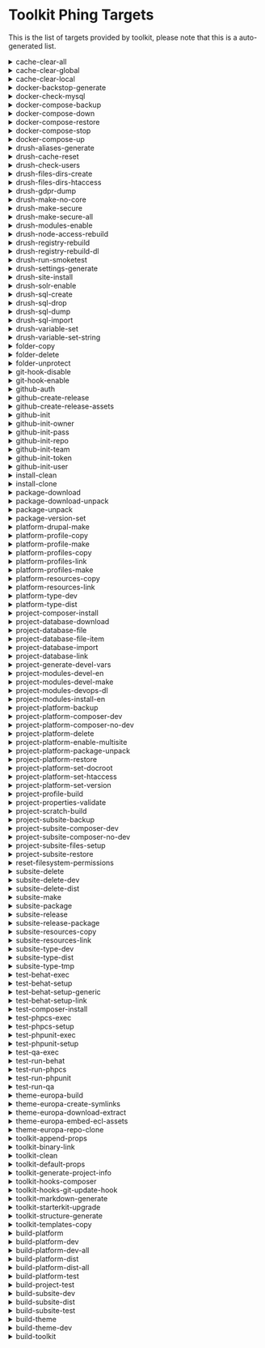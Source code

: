 # Toolkit Phing Targets
This is the list of targets provided by toolkit, please note that this is a auto-generated list.

<details><p><summary>cache-clear-all</summary></p>
Delete all files stored in cache.

##### Example:
`toolkit\phing cache-clear-all'
'
</details>
<details><p><summary>cache-clear-global</summary></p>
Delete all files stored in global cache.

##### Example:
`toolkit\phing cache-clear-global'
'
</details>
<details><p><summary>cache-clear-local</summary></p>
Delete all files stored in local cache.

##### Example:
`toolkit\phing cache-clear-local'
'
</details>
<details><p><summary>docker-backstop-generate</summary></p>
Generate the backstop files.

##### Example:
`toolkit\phing docker-backstop-generate'
'
</details>
<details><p><summary>docker-check-mysql</summary></p>
Check if mysql container exists.

##### Example:
`toolkit\phing docker-check-mysql'
'
</details>
<details><p><summary>docker-compose-backup</summary></p>
Backup database.

##### Example:
`toolkit\phing docker-compose-backup'
'
</details>
<details><p><summary>docker-compose-down</summary></p>
Trash docker project.

##### Example:
`toolkit\phing docker-compose-down'
'
</details>
<details><p><summary>docker-compose-restore</summary></p>
Restore database.

##### Example:
`toolkit\phing docker-compose-restore'
'
</details>
<details><p><summary>docker-compose-stop</summary></p>
Stop docker project.

##### Example:
`toolkit\phing docker-compose-stop'
'
</details>
<details><p><summary>docker-compose-up</summary></p>
Start docker project.

##### Example:
`toolkit\phing docker-compose-up'
'
</details>
<details><p><summary>drush-aliases-generate</summary></p>
Generate drush aliases for each subsite folder.

##### Example:
`toolkit\phing drush-aliases-generate'
'
</details>
<details><p><summary>drush-cache-reset</summary></p>
Disable and clean cache.

##### Example:
`toolkit\phing drush-cache-reset'
'
</details>
<details><p><summary>drush-check-users</summary></p>
Recover user table for ASDA dumps.

##### Example:
`toolkit\phing drush-check-users'
'
</details>
<details><p><summary>drush-files-dirs-create</summary></p>
Create site files directories.

##### Example:
`toolkit\phing drush-files-dirs-create'
'
</details>
<details><p><summary>drush-files-dirs-htaccess</summary></p>
Ensure the presence of htaccess files.

##### Example:
`toolkit\phing drush-files-dirs-htaccess'
'
</details>
<details><p><summary>drush-gdpr-dump</summary></p>
Make a sanitized dump of database.

##### Example:
`toolkit\phing drush-gdpr-dump'
'
</details>
<details><p><summary>drush-make-no-core</summary></p>
Make a file without core.

##### Example:
`toolkit\phing drush-make-no-core'
'
</details>
<details><p><summary>drush-make-secure</summary></p>
Check make file for insecure modules.

##### Example:
`toolkit\phing drush-make-secure'
'
</details>
<details><p><summary>drush-make-secure-all</summary></p>
Check all make files for insecure modules.

##### Example:
`toolkit\phing drush-make-secure-all'
'
</details>
<details><p><summary>drush-modules-enable</summary></p>
Enable a set of modules.

##### Example:
`toolkit\phing drush-modules-enable'
'
</details>
<details><p><summary>drush-node-access-rebuild</summary></p>
Rebuild the node access.

##### Example:
`toolkit\phing drush-node-access-rebuild'
'
</details>
<details><p><summary>drush-registry-rebuild</summary></p>
Perform a registry rebuild.

##### Example:
`toolkit\phing drush-registry-rebuild'
'
</details>
<details><p><summary>drush-registry-rebuild-dl</summary></p>
Download drush registry-rebuild.

##### Example:
`toolkit\phing drush-registry-rebuild-dl'
'
</details>
<details><p><summary>drush-run-smoketest</summary></p>
Visit pages and check for watchog messages.

##### Example:
`toolkit\phing drush-run-smoketest'
'
</details>
<details><p><summary>drush-settings-generate</summary></p>
Generate the settings.php file.

##### Example:
`toolkit\phing drush-settings-generate'
'
</details>
<details><p><summary>drush-site-install</summary></p>
Install a site.

##### Example:
`toolkit\phing drush-site-install'
'
</details>
<details><p><summary>drush-solr-enable</summary></p>
Enable the solr module.

##### Example:
`toolkit\phing drush-solr-enable'
'
</details>
<details><p><summary>drush-sql-create</summary></p>
Create a database.

##### Example:
`toolkit\phing drush-sql-create'
'
</details>
<details><p><summary>drush-sql-drop</summary></p>
Drop a database.

##### Example:
`toolkit\phing drush-sql-drop'
'
</details>
<details><p><summary>drush-sql-dump</summary></p>
Make a dump of database.

##### Example:
`toolkit\phing drush-sql-dump'
'
</details>
<details><p><summary>drush-sql-import</summary></p>
Import a database.

##### Example:
`toolkit\phing drush-sql-import'
'
</details>
<details><p><summary>drush-variable-set</summary></p>
Set a variable with drush

##### Example:
`toolkit\phing drush-variable-set'
'
</details>
<details><p><summary>drush-variable-set-string</summary></p>
Use a string to set variable with drush

##### Example:
`toolkit\phing drush-variable-set-string'
'
</details>
<details><p><summary>folder-copy</summary></p>
Copy a folder to a destination.

##### Example:
`toolkit\phing folder-copy'
'
</details>
<details><p><summary>folder-delete</summary></p>
Delete a folder.

##### Example:
`toolkit\phing folder-delete'
'
</details>
<details><p><summary>folder-unprotect</summary></p>
Open up filesystem permissions on folder.

##### Example:
`toolkit\phing folder-unprotect'
'
</details>
<details><p><summary>git-hook-disable</summary></p>
Disable all provided git hooks.

##### Example:
`toolkit\phing git-hook-disable'
'
</details>
<details><p><summary>git-hook-enable</summary></p>
Enable all provided git hooks.

##### Example:
`toolkit\phing git-hook-enable'
'
</details>
<details><p><summary>github-auth</summary></p>
Authenticate on GitHub.

##### Example:
`toolkit\phing github-auth'
'
</details>
<details><p><summary>github-create-release</summary></p>
Create release on GitHub.

##### Example:
`toolkit\phing github-create-release'
'
</details>
<details><p><summary>github-create-release-assets</summary></p>
Upload release assets to github.

##### Example:
`toolkit\phing github-create-release-assets'
'
</details>
<details><p><summary>github-init</summary></p>
Initialize credentials and target.

##### Example:
`toolkit\phing github-init'
'
</details>
<details><p><summary>github-init-owner</summary></p>
Ask for repository owner if not set.

##### Example:
`toolkit\phing github-init-owner'
'
</details>
<details><p><summary>github-init-pass</summary></p>
Ask for password if not set.

##### Example:
`toolkit\phing github-init-pass'
'
</details>
<details><p><summary>github-init-repo</summary></p>
Ask for repository name if not set.

##### Example:
`toolkit\phing github-init-repo'
'
</details>
<details><p><summary>github-init-team</summary></p>
Ask for team id if not set.

##### Example:
`toolkit\phing github-init-team'
'
</details>
<details><p><summary>github-init-token</summary></p>
Ask for token if not set.

##### Example:
`toolkit\phing github-init-token'
'
</details>
<details><p><summary>github-init-user</summary></p>
Ask for username if not set.

##### Example:
`toolkit\phing github-init-user'
'
</details>
<details><p><summary>install-clean</summary></p>
Install NextEuropa site from scratch.

##### Example:
`toolkit\phing install-clean'
'
</details>
<details><p><summary>install-clone</summary></p>
Install NextEuropa site with sanitized production data.

##### Example:
`toolkit\phing install-clone'
'
</details>
<details><p><summary>package-download</summary></p>
Download package with curl.

##### Example:
`toolkit\phing package-download'
'
</details>
<details><p><summary>package-download-unpack</summary></p>
Download a package and unpack it into location.

##### Example:
`toolkit\phing package-download-unpack'
'
</details>
<details><p><summary>package-unpack</summary></p>
Unpack package with tar zxf.

##### Example:
`toolkit\phing package-unpack'
'
</details>
<details><p><summary>package-version-set</summary></p>
Set version file hash in the build folder.

##### Example:
`toolkit\phing package-version-set'
'
</details>
<details><p><summary>platform-drupal-make</summary></p>
Build the Drupal core codebase.

##### Example:
`toolkit\phing platform-drupal-make'
'
</details>
<details><p><summary>platform-profile-copy</summary></p>
Copy single profile for distribution.

##### Example:
`toolkit\phing platform-profile-copy'
'
</details>
<details><p><summary>platform-profile-make</summary></p>
Makes single profile resources with drush.

##### Example:
`toolkit\phing platform-profile-make'
'
</details>
<details><p><summary>platform-profiles-copy</summary></p>
Copy all profiles for distribution.

##### Example:
`toolkit\phing platform-profiles-copy'
'
</details>
<details><p><summary>platform-profiles-link</summary></p>
Link platform profiles to lib folder for development.

##### Example:
`toolkit\phing platform-profiles-link'
'
</details>
<details><p><summary>platform-profiles-make</summary></p>
Makes all profile resources with drush.

##### Example:
`toolkit\phing platform-profiles-make'
'
</details>
<details><p><summary>platform-resources-copy</summary></p>
Copy platform resources for distribution.

##### Example:
`toolkit\phing platform-resources-copy'
'
</details>
<details><p><summary>platform-resources-link</summary></p>
Link platform resources to lib folder for development.

##### Example:
`toolkit\phing platform-resources-link'
'
</details>
<details><p><summary>platform-type-dev</summary></p>
Sets the type of build (dev or dist).

##### Example:
`toolkit\phing platform-type-dev'
'
</details>
<details><p><summary>platform-type-dist</summary></p>
Sets the type of build (dev or dist).

##### Example:
`toolkit\phing platform-type-dist'
'
</details>
<details><p><summary>project-composer-install</summary></p>
Runs composer install.

##### Example:
`toolkit\phing project-composer-install'
'
</details>
<details><p><summary>project-database-download</summary></p>
Download sanitized production database from archive.

##### Example:
`toolkit\phing project-database-download'
'
</details>
<details><p><summary>project-database-file</summary></p>
Check if database file is available.

##### Example:
`toolkit\phing project-database-file'
'
</details>
<details><p><summary>project-database-file-item</summary></p>
Check if database file is available and download it.

##### Example:
`toolkit\phing project-database-file-item'
'
</details>
<details><p><summary>project-database-import</summary></p>
Import database for project with drush.

##### Example:
`toolkit\phing project-database-import'
'
</details>
<details><p><summary>project-database-link</summary></p>
Symlink database to dump.sql.gz in project basedir.

##### Example:
`toolkit\phing project-database-link'
'
</details>
<details><p><summary>project-generate-devel-vars</summary></p>
Update database with devel variables.

##### Example:
`toolkit\phing project-generate-devel-vars'
'
</details>
<details><p><summary>project-modules-devel-en</summary></p>
Enable development modules with drush.

##### Example:
`toolkit\phing project-modules-devel-en'
'
</details>
<details><p><summary>project-modules-devel-make</summary></p>
Makes the development resources with drush.

##### Example:
`toolkit\phing project-modules-devel-make'
'
</details>
<details><p><summary>project-modules-devops-dl</summary></p>
Download and unpack fpfis resource package.

##### Example:
`toolkit\phing project-modules-devops-dl'
'
</details>
<details><p><summary>project-modules-install-en</summary></p>
Install list of modules to enable by default.

##### Example:
`toolkit\phing project-modules-install-en'
'
</details>
<details><p><summary>project-platform-backup</summary></p>
Backup site defined files from properties.

##### Example:
`toolkit\phing project-platform-backup'
'
</details>
<details><p><summary>project-platform-composer-dev</summary></p>
Run composer install with dev on platform.

##### Example:
`toolkit\phing project-platform-composer-dev'
'
</details>
<details><p><summary>project-platform-composer-no-dev</summary></p>
Run composer install without dev on platform.

##### Example:
`toolkit\phing project-platform-composer-no-dev'
'
</details>
<details><p><summary>project-platform-delete</summary></p>
Remove previous platform build..

##### Example:
`toolkit\phing project-platform-delete'
'
</details>
<details><p><summary>project-platform-enable-multisite</summary></p>
Enable multisite mode.

##### Example:
`toolkit\phing project-platform-enable-multisite'
'
</details>
<details><p><summary>project-platform-package-unpack</summary></p>
Download and unpack platform deploy package.

##### Example:
`toolkit\phing project-platform-package-unpack'
'
</details>
<details><p><summary>project-platform-restore</summary></p>
Restore site defined files from properties.

##### Example:
`toolkit\phing project-platform-restore'
'
</details>
<details><p><summary>project-platform-set-docroot</summary></p>
Link the platform root to your docroot.

##### Example:
`toolkit\phing project-platform-set-docroot'
'
</details>
<details><p><summary>project-platform-set-htaccess</summary></p>
Append htaccess config to root .htaccess.

##### Example:
`toolkit\phing project-platform-set-htaccess'
'
</details>
<details><p><summary>project-platform-set-version</summary></p>
Save the platform version used for builds.

##### Example:
`toolkit\phing project-platform-set-version'
'
</details>
<details><p><summary>project-profile-build</summary></p>
Build Drupal profile.

##### Example:
`toolkit\phing project-profile-build'
'
</details>
<details><p><summary>project-properties-validate</summary></p>
Validate the build properties file.

##### Example:
`toolkit\phing project-properties-validate'
'
</details>
<details><p><summary>project-scratch-build</summary></p>
Delete previous build to start over clean.

##### Example:
`toolkit\phing project-scratch-build'
'
</details>
<details><p><summary>project-subsite-backup</summary></p>
Backup site defined files from properties.

##### Example:
`toolkit\phing project-subsite-backup'
'
</details>
<details><p><summary>project-subsite-composer-dev</summary></p>
Run composer install with dev on subsite.

##### Example:
`toolkit\phing project-subsite-composer-dev'
'
</details>
<details><p><summary>project-subsite-composer-no-dev</summary></p>
Run composer install without dev on subsite.

##### Example:
`toolkit\phing project-subsite-composer-no-dev'
'
</details>
<details><p><summary>project-subsite-files-setup</summary></p>
Create files directories for subsite.

##### Example:
`toolkit\phing project-subsite-files-setup'
'
</details>
<details><p><summary>project-subsite-restore</summary></p>
Restore site defined files from properties.

##### Example:
`toolkit\phing project-subsite-restore'
'
</details>
<details><p><summary>reset-filesystem-permissions</summary></p>
Reset filesystem permissions for local/ephemeral use.

##### Example:
`toolkit\phing reset-filesystem-permissions'
'
</details>
<details><p><summary>subsite-delete</summary></p>
Delete build directory.

##### Example:
`toolkit\phing subsite-delete'
'
</details>
<details><p><summary>subsite-delete-dev</summary></p>
Delete subsite dev build.

##### Example:
`toolkit\phing subsite-delete-dev'
'
</details>
<details><p><summary>subsite-delete-dist</summary></p>
Delete subsite dist build.

##### Example:
`toolkit\phing subsite-delete-dist'
'
</details>
<details><p><summary>subsite-make</summary></p>
Makes the subsite resources with drush.

##### Example:
`toolkit\phing subsite-make'
'
</details>
<details><p><summary>subsite-package</summary></p>
Build a subsite package in the releases folder.

##### Example:
`toolkit\phing subsite-package'
'
</details>
<details><p><summary>subsite-release</summary></p>
Uploads the distribution package as release to github.

##### Example:
`toolkit\phing subsite-release'
'
</details>
<details><p><summary>subsite-release-package</summary></p>
Build a subsite release package for deployment.

##### Example:
`toolkit\phing subsite-release-package'
'
</details>
<details><p><summary>subsite-resources-copy</summary></p>
Copy subsite resources for distribution.

##### Example:
`toolkit\phing subsite-resources-copy'
'
</details>
<details><p><summary>subsite-resources-link</summary></p>
Link subsite resources to lib folder for development.

##### Example:
`toolkit\phing subsite-resources-link'
'
</details>
<details><p><summary>subsite-type-dev</summary></p>
Sets the type of build (dev or dist).

##### Example:
`toolkit\phing subsite-type-dev'
'
</details>
<details><p><summary>subsite-type-dist</summary></p>
Sets the type of build (dev or dist).

##### Example:
`toolkit\phing subsite-type-dist'
'
</details>
<details><p><summary>subsite-type-tmp</summary></p>
Sets the type of build to tmp.

##### Example:
`toolkit\phing subsite-type-tmp'
'
</details>
<details><p><summary>test-behat-exec</summary></p>


##### Example:
`toolkit\phing test-behat-exec'
'
</details>
<details><p><summary>test-behat-setup</summary></p>


##### Example:
`toolkit\phing test-behat-setup'
'
</details>
<details><p><summary>test-behat-setup-generic</summary></p>


##### Example:
`toolkit\phing test-behat-setup-generic'
'
</details>
<details><p><summary>test-behat-setup-link</summary></p>


##### Example:
`toolkit\phing test-behat-setup-link'
'
</details>
<details><p><summary>test-composer-install</summary></p>


##### Example:
`toolkit\phing test-composer-install'
'
</details>
<details><p><summary>test-phpcs-exec</summary></p>


##### Example:
`toolkit\phing test-phpcs-exec'
'
</details>
<details><p><summary>test-phpcs-setup</summary></p>


##### Example:
`toolkit\phing test-phpcs-setup'
'
</details>
<details><p><summary>test-phpunit-exec</summary></p>


##### Example:
`toolkit\phing test-phpunit-exec'
'
</details>
<details><p><summary>test-phpunit-setup</summary></p>


##### Example:
`toolkit\phing test-phpunit-setup'
'
</details>
<details><p><summary>test-qa-exec</summary></p>


##### Example:
`toolkit\phing test-qa-exec'
'
</details>
<details><p><summary>test-run-behat</summary></p>
Refresh configuration and run behat scenarios.

##### Example:
`toolkit\phing test-run-behat'
'
</details>
<details><p><summary>test-run-phpcs</summary></p>
Refresh configuration and run phpcs review.

##### Example:
`toolkit\phing test-run-phpcs'
'
</details>
<details><p><summary>test-run-phpunit</summary></p>
Refresh configuration and run phpunit tests.

##### Example:
`toolkit\phing test-run-phpunit'
'
</details>
<details><p><summary>test-run-qa</summary></p>
Refresh configuration and run qa review.

##### Example:
`toolkit\phing test-run-qa'
'
</details>
<details><p><summary>theme-europa-build</summary></p>
Build the EC europa theme with NPM.

##### Example:
`toolkit\phing theme-europa-build'
'
</details>
<details><p><summary>theme-europa-create-symlinks</summary></p>
Create symlinks to themes in lib for development.

##### Example:
`toolkit\phing theme-europa-create-symlinks'
'
</details>
<details><p><summary>theme-europa-download-extract</summary></p>
Download and unpack the EC Europa theme.

##### Example:
`toolkit\phing theme-europa-download-extract'
'
</details>
<details><p><summary>theme-europa-embed-ecl-assets</summary></p>
Download and unpack the ECL assets for EC Europa theme.

##### Example:
`toolkit\phing theme-europa-embed-ecl-assets'
'
</details>
<details><p><summary>theme-europa-repo-clone</summary></p>
Clone the Atomium and EC Europa repositories.

##### Example:
`toolkit\phing theme-europa-repo-clone'
'
</details>
<details><p><summary>toolkit-append-props</summary></p>
Append the contents of a properties file to build.default.props.

##### Example:
`toolkit\phing toolkit-append-props'
'
</details>
<details><p><summary>toolkit-binary-link</summary></p>
Provide project with toolkit binary at root level.

##### Example:
`toolkit\phing toolkit-binary-link'
'
</details>
<details><p><summary>toolkit-clean</summary></p>
Remove example code from /lib folder.

##### Example:
`toolkit\phing toolkit-clean'
'
</details>
<details><p><summary>toolkit-default-props</summary></p>
Provide project with an overview of all default build properties.

##### Example:
`toolkit\phing toolkit-default-props'
'
</details>
<details><p><summary>toolkit-generate-project-info</summary></p>
Copies template files to your project for toolkit integration with inventory details.

##### Example:
`toolkit\phing toolkit-generate-project-info'
'
</details>
<details><p><summary>toolkit-hooks-composer</summary></p>
Echo the composer hook phing targets for use in bash script.

##### Example:
`toolkit\phing toolkit-hooks-composer'
'
</details>
<details><p><summary>toolkit-hooks-git-update-hook</summary></p>
Update a single git hook.

##### Example:
`toolkit\phing toolkit-hooks-git-update-hook'
'
</details>
<details><p><summary>toolkit-markdown-generate</summary></p>
Generate documentation md files for toolkit.

##### Example:
`toolkit\phing toolkit-markdown-generate'
'
</details>
<details><p><summary>toolkit-starterkit-upgrade</summary></p>
Perform upgrade tasks for upgrading from 2.x to 3.x.

##### Example:
`toolkit\phing toolkit-starterkit-upgrade'
'
</details>
<details><p><summary>toolkit-structure-generate</summary></p>
Create the lib directory structure.

##### Example:
`toolkit\phing toolkit-structure-generate'
'
</details>
<details><p><summary>toolkit-templates-copy</summary></p>
Copies template files to your project for toolkit integration.

##### Example:
`toolkit\phing toolkit-templates-copy'
'
</details>
<details><p><summary>build-platform</summary></p>
Build NextEuropa Platform code without version control.

##### Example:
`toolkit\phing build-platform'
'
</details>
<details><p><summary>build-platform-dev</summary></p>
Build a local development version with a single platform profile.

##### Example:
`toolkit\phing build-platform-dev'
'
##### Dependencies: 
* platform-drupal-make
* platform-profiles-link
* platform-profiles-make
* platform-resources-link
* platform-type-dev
* project-modules-devel-make
* project-platform-composer-no-dev
* project-platform-set-htaccess
* project-subsite-files-setup

</details>
<details><p><summary>build-platform-dev-all</summary></p>
Build a local development version with all platform profiles.

##### Example:
`toolkit\phing build-platform-dev-all'
'
##### Dependencies: 
* platform-drupal-make
* platform-profiles-copy
* platform-profiles-make
* platform-resources-copy
* platform-type-dev
* project-platform-composer-no-dev

</details>
<details><p><summary>build-platform-dist</summary></p>
Build a single platform profile intended as a release package.

##### Example:
`toolkit\phing build-platform-dist'
'
##### Dependencies: 
* platform-drupal-make
* platform-profile-copy
* platform-profile-make
* platform-resources-copy
* platform-type-dist
* project-platform-composer-no-dev

</details>
<details><p><summary>build-platform-dist-all</summary></p>
Build all platform profiles intended as a release package.

##### Example:
`toolkit\phing build-platform-dist-all'
'
##### Dependencies: 
* platform-drupal-make
* platform-profiles-copy
* platform-profiles-make
* platform-resources-copy
* platform-type-dist
* project-platform-composer-no-dev

</details>
<details><p><summary>build-platform-test</summary></p>
Build a platform test package to test this release.

##### Example:
`toolkit\phing build-platform-test'
'
</details>
<details><p><summary>build-project-test</summary></p>


##### Example:
`toolkit\phing build-project-test'
'
</details>
<details><p><summary>build-subsite-dev</summary></p>
Build a local development version of the site.

##### Example:
`toolkit\phing build-subsite-dev'
'
##### Dependencies: 
* project-modules-devel-make
* project-subsite-backup
* project-subsite-composer-dev
* project-subsite-restore
* subsite-delete-dev
* subsite-make
* subsite-resources-link
* subsite-type-dev

</details>
<details><p><summary>build-subsite-dist</summary></p>
Build a site intended as a release package.

##### Example:
`toolkit\phing build-subsite-dist'
'
##### Dependencies: 
* package-version-set
* project-subsite-composer-no-dev
* subsite-delete
* subsite-delete-dist
* subsite-make
* subsite-resources-copy
* subsite-resources-link
* subsite-type-dist
* subsite-type-tmp

</details>
<details><p><summary>build-subsite-test</summary></p>
Build a subsite test package to test this release.

##### Example:
`toolkit\phing build-subsite-test'
'
</details>
<details><p><summary>build-theme</summary></p>
Build EC Europa theme without version control.

##### Example:
`toolkit\phing build-theme'
'
##### Dependencies: 
* theme-europa-create-symlinks
* theme-europa-download-extract

</details>
<details><p><summary>build-theme-dev</summary></p>
Build EC Europa theme with version control.

##### Example:
`toolkit\phing build-theme-dev'
'
##### Dependencies: 
* theme-europa-build
* theme-europa-repo-clone

</details>
<details><p><summary>build-toolkit</summary></p>
Initializes toolkit and project directories.

##### Example:
`toolkit\phing build-toolkit'
'
##### Dependencies: 
* toolkit-binary-link
* toolkit-structure-generate

</details>
